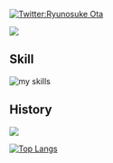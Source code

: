 [![Twitter:Ryunosuke Ota](https://img.shields.io/twitter/follow/kinako0626r?style=social)](https://twitter.com/kinako0626r)

[![](https://komarev.com/ghpvc/?username=kinako0626-ota&style=flat)](https://github.com/antonkomarev/github-profile-views-counter)


## Skill
<img alt="my skills" src="https://skillicons.dev/icons?theme=light&perline=8&i=flutter,firebase,ts,figma,vscode" />

## History

![](https://github-profile-summary-cards.vercel.app/api/cards/profile-details?username=kinako0626-ota&theme=vue)

[![Top Langs](https://github-readme-stats.vercel.app/api/top-langs/?username=kinako0626-ota&layout=compact&langs_count=6)](https://github.com/anuraghazra/github-readme-stats)

<!--
**kinako0626-ota/kinako0626-ota** is a ✨ _special_ ✨ repository because its `README.md` (this file) appears on your GitHub profile.

Here are some ideas to get you started:

- 🔭 I’m currently working on ...
- 🌱 I’m currently learning ...
- 👯 I’m looking to collaborate on ...
- 🤔 I’m looking for help with ...
- 💬 Ask me about ...
- 📫 How to reach me: ...
- 😄 Pronouns: ...
- ⚡ Fun fact: ...
-->

